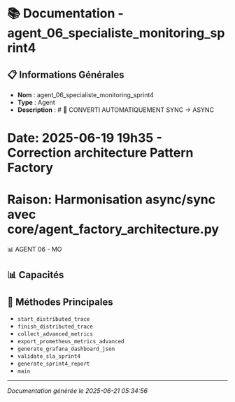 # 📚 Documentation - agent_06_specialiste_monitoring_sprint4

## 📋 Informations Générales
- **Nom** : agent_06_specialiste_monitoring_sprint4
- **Type** : Agent
- **Description** : # 🔧 CONVERTI AUTOMATIQUEMENT SYNC → ASYNC
# Date: 2025-06-19 19h35 - Correction architecture Pattern Factory
# Raison: Harmonisation async/sync avec core/agent_factory_architecture.py

📊 AGENT 06 - MO

## 📊 Capacités


## 🔧 Méthodes Principales
- `start_distributed_trace`
- `finish_distributed_trace`
- `collect_advanced_metrics`
- `export_prometheus_metrics_advanced`
- `generate_grafana_dashboard_json`
- `validate_sla_sprint4`
- `generate_sprint4_report`
- `main`

---
*Documentation générée le 2025-06-21 05:34:56*
